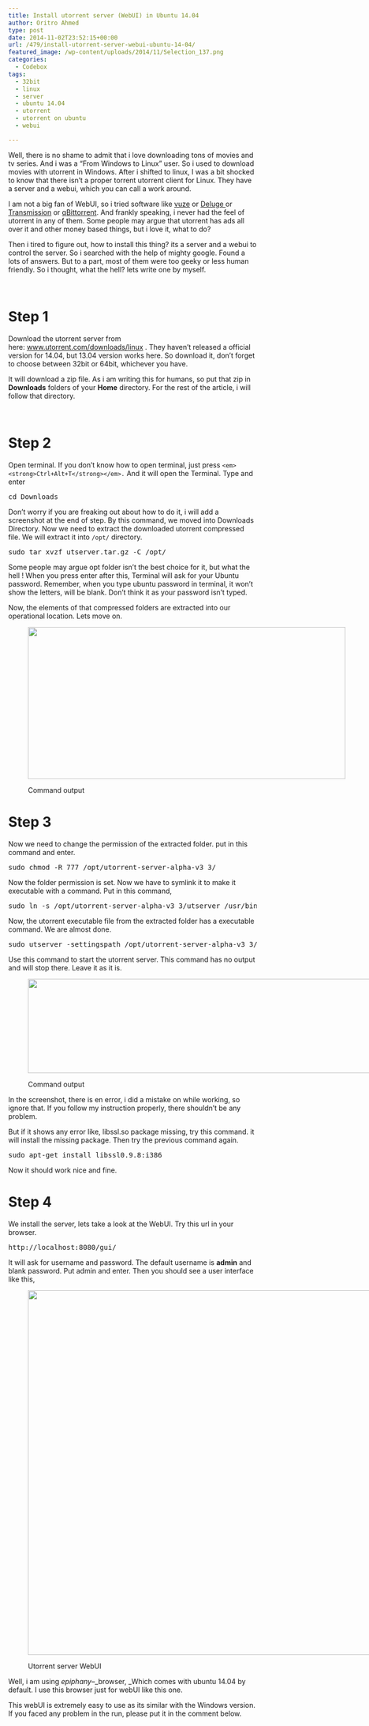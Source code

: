 ```yaml
---
title: Install utorrent server (WebUI) in Ubuntu 14.04
author: Oritro Ahmed
type: post
date: 2014-11-02T23:52:15+00:00
url: /479/install-utorrent-server-webui-ubuntu-14-04/
featured_image: /wp-content/uploads/2014/11/Selection_137.png
categories:
  - Codebox
tags:
  - 32bit
  - linux
  - server
  - ubuntu 14.04
  - utorrent
  - utorrent on ubuntu
  - webui

---
```

Well, there is no shame to admit that i love downloading tons of movies and tv series. And i was a &#8220;From Windows to Linux&#8221; user. So i used to download movies with utorrent in Windows. After i shifted to linux, I was a bit shocked to know that there isn&#8217;t a proper torrent utorrent client for Linux. They have a server and a webui, which you can call a work around.

I am not a big fan of WebUI, so i tried software like <a href="http://www.vuze.com/" target="_blank">vuze</a> or <a href="http://deluge-torrent.org/" target="_blank">Deluge </a>or <a href="http://www.transmissionbt.com/" target="_blank">Transmission</a> or <a href="http://www.qbittorrent.org/" target="_blank">qBittorrent</a>. And frankly speaking, i never had the feel of utorrent in any of them. Some people may argue that utorrent has ads all over it and other money based things, but i love it, what to do?

Then i tired to figure out, how to install this thing? its a server and a webui to control the server. So i searched with the help of mighty google. Found a lots of answers. But to a part, most of them were too geeky or less human friendly. So i thought, what the hell? lets write one by myself.

&nbsp;

# Step 1

Download the utorrent server from here: <a href="https://www.utorrent.com/downloads/linux" target="_blank">www.utorrent.com/downloads/linux</a> . They haven&#8217;t released a official version for 14.04, but 13.04 version works here. So download it, don&#8217;t forget to choose between 32bit or 64bit, whichever you have.

It will download a zip file. As i am writing this for humans, so put that zip in **Downloads** folders of your **Home** directory. For the rest of the article, i will follow that directory.

&nbsp;

# Step 2

Open terminal. If you don&#8217;t know how to open terminal, just press `<em><strong>Ctrl+Alt+T</strong></em>.` And it will open the Terminal. Type and enter

<pre>cd Downloads</pre>

Don&#8217;t worry if you are freaking out about how to do it, i will add a screenshot at the end of step. By this command, we moved into Downloads Directory. Now we need to extract the downloaded utorrent compressed file. We will extract it into `/opt/` directory.

<pre>sudo tar xvzf utserver.tar.gz -C /opt/</pre>

Some people may argue opt folder isn&#8217;t the best choice for it, but what the hell ! When you press enter after this, Terminal will ask for your Ubuntu password. Remember, when you type ubuntu password in terminal, it won&#8217;t show the letters, will be blank. Don&#8217;t think it as your password isn&#8217;t typed.

Now, the elements of that compressed folders are extracted into our operational location. Lets move on.<figure style="width: 644px" class="wp-caption alignnone">

<img class="" src="http://i.imgur.com/HQpF9mz.png" alt="" width="644" height="308" /> <figcaption class="wp-caption-text">Command output</figcaption></figure> 

# Step 3

Now we need to change the permission of the extracted folder. put in this command and enter.

<pre>sudo chmod -R 777 /opt/utorrent-server-alpha-v3_3/</pre>

Now the folder permission is set. Now we have to symlink it to make it executable with a command. Put in this command,

<pre>sudo ln -s /opt/utorrent-server-alpha-v3_3/utserver /usr/bin/utserver</pre>

Now, the utorrent executable file from the extracted folder has a executable command. We are almost done.

<pre>sudo utserver -settingspath /opt/utorrent-server-alpha-v3_3/</pre>

Use this command to start the utorrent server. This command has no output and will stop there. Leave it as it is.<figure style="width: 735px" class="wp-caption alignnone">

<img class="" src="http://i.imgur.com/Q7840gq.png" alt="" width="735" height="191" /> <figcaption class="wp-caption-text">Command output</figcaption></figure> 

In the screenshot, there is en error, i did a mistake on while working, so ignore that. If you follow my instruction properly, there shouldn&#8217;t be any problem.

But if it shows any error like, libssl.so package missing, try this command. it will install the missing package. Then try the previous command again.

<pre>sudo apt-get install libssl0.9.8:i386
</pre>

Now it should work nice and fine.

# Step 4

We install the server, lets take a look at the WebUI. Try this url in your browser.

<pre>http://localhost:8080/gui/</pre>

It will ask for username and password. The default username is **admin** and blank password. Put admin and enter. Then you should see a user interface like this,<figure style="width: 1362px" class="wp-caption alignnone">

<img class="" src="http://i.imgur.com/ypjwzZS.png" alt="" width="1362" height="739" /> <figcaption class="wp-caption-text">Utorrent server WebUI</figcaption></figure> 

Well, i am using _epiphany_&#8211;_browser, _Which comes with ubuntu 14.04 by default. I use this browser just for webUI like this one.

This webUI is extremely easy to use as its similar with the Windows version. If you faced any problem in the run, please put it in the comment below.